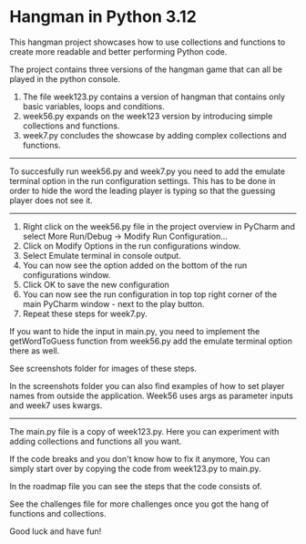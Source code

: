 # Hangman in Python 3.12

This hangman project showcases how to use collections and functions to create more readable and better performing Python code.

The project contains three versions of the hangman game that can all be played in the python console.
  1) The file week123.py contains a version of hangman that contains only basic variables, loops and conditions.
  2) week56.py expands on the week123 version by introducing simple collections and functions.
  3) week7.py concludes the showcase by adding complex collections and functions.

------------------------------------------------------------------------------------------------------------------------------
To succesfully run week56.py and week7.py you need to add the emulate terminal option in the run configuration settings.
This has to be done in order to hide the word the leading player is typing so that the guessing player does not see it. 

------------------------------------------------------------------------------------------------------------------------------
1. Right click on the week56.py file in the project overview in PyCharm and select More Run/Debug -> Modify Run Configuration...
2. Click on Modify Options in the run configurations window.
3. Select Emulate terminal in console output.
4. You can now see the option added on the bottom of the run configurations window.
5. Click OK to save the new configuration
6. You can now see the run configuration in top top right corner of the main PyCharm window - next to the play button.
7. Repeat these steps for week7.py.
  
If you want to hide the input in main.py, you need to implement the getWordToGuess function from week56.py add the emulate terminal option there as well. 

See screenshots folder for images of these steps.

In the screenshots folder you can also find examples of how to set player names from outside the application. 
Week56 uses args as parameter inputs and week7 uses kwargs.

------------------------------------------------------------------------------------------------------------------------------

The main.py file is a copy of week123.py. 
Here you can experiment with adding collections and functions all you want.

If the code breaks and you don't know how to fix it anymore,
You can simply start over by copying the code from week123.py to main.py.

In the roadmap file you can see the steps that the code consists of.

See the challenges file for more challenges once you got the hang of functions and collections.

Good luck and have fun!
